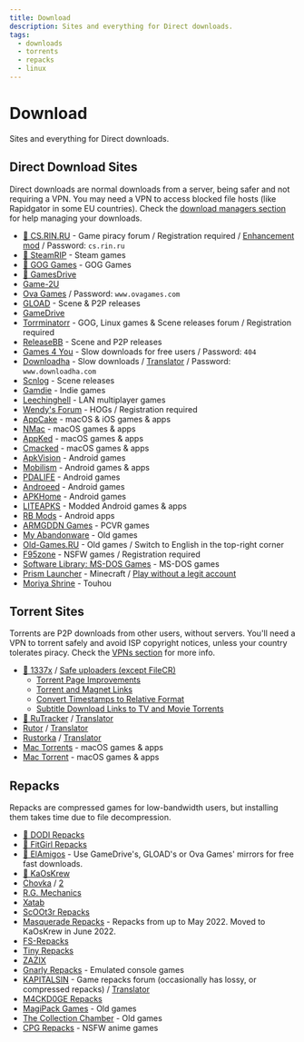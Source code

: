```yaml
---
title: Download
description: Sites and everything for Direct downloads.
tags:
  - downloads
  - torrents
  - repacks
  - linux
---
```


# Download

Sites and everything for Direct downloads.

## Direct Download Sites

Direct downloads are normal downloads from a server, being safer and not
requiring a VPN. You may need a VPN to access blocked file hosts (like
Rapidgator in some EU countries). Check the
[download managers section](/software#download-managers) for help managing
your downloads.

- [🌟 CS.RIN.RU](https://cs.rin.ru/forum) - Game piracy forum / Registration
  required /
  [Enhancement mod](https://github.com/SubZeroPL/cs-rin-ru-enhanced-mod) /
  Password: `cs.rin.ru`
- [🌟 SteamRIP](https://steamrip.com) - Steam games
- [🌟 GOG Games](https://gog-games.to) - GOG Games
- [🌟 GamesDrive](https://gamesdrive.net)
- [Game-2U](https://game-2u.com/Category/game/pc)
- [Ova Games](https://www.ovagames.com) / Password: `www.ovagames.com`
- [GLOAD](https://gload.to/pc) - Scene & P2P releases
- [GameDrive](https://gamedrive.org)
- [Torrminatorr](https://forum.torrminatorr.com) - GOG, Linux games & Scene
  releases forum / Registration required
- [ReleaseBB](https://rlsbb.ru/category/games/pc) - Scene and P2P releases
- [Games 4 You](https://g4u.to) - Slow downloads for free users / Password:
  `404`
- [Downloadha](https://www.downloadha.com/category/%D8%A8%D8%A7%D8%B2%DB%8C-%DA%A9%D8%A7%D9%85%D9%BE%DB%8C%D9%88%D8%AA%D8%B1-pc-computer-game) -
  Slow downloads / [Translator](useful.md#translator) / Password:
  `www.downloadha.com`
- [Scnlog](https://scnlog.me/games) - Scene releases
- [Gamdie](https://gamdie.com) - Indie games
- [Leechinghell](http://www.leechinghell.pw) - LAN multiplayer games
- [Wendy's Forum](https://wendysforum.net/index.php) - HOGs / Registration
  required
- [AppCake](https://iphonecake.com/index.php?device=0&p=1&c=8) - macOS & iOS
  games & apps
- [NMac](https://nmac.to/category/games) - macOS games & apps
- [AppKed](https://www.macbed.com/games) - macOS games & apps
- [Cmacked](https://cmacked.com) - macOS games & apps
- [ApkVision](https://apkvision.org) - Android games
- [Mobilism](https://forum.mobilism.me) - Android games & apps
- [PDALIFE](https://pdalife.com) - Android games
- [Androeed](https://androeed.store) - Android games
- [APKHome](https://apkhome.io) - Android games
- [LITEAPKS](https://liteapks.com) - Modded Android games & apps
- [RB Mods](https://www.rockmods.net) - Android apps
- [ARMGDDN Games](https://t.me/ARMGDDNGames) - PCVR games
- [My Abandonware](https://www.myabandonware.com) - Old games
- [Old-Games.RU](https://www.old-games.ru/catalog/) - Old games / Switch to
  English in the top-right corner
- [F95zone](https://f95zone.to) - NSFW games / Registration required
- [Software Library: MS-DOS Games](https://archive.org/details/softwarelibrary_msdos_games?and[]=mediatype%3A%22software%22) -
  MS-DOS games
- [Prism Launcher](https://prismlauncher.org) - Minecraft /
  [Play without a legit account](https://github.com/antunnitraj/Prism-Launcher-PolyMC-Offline-Bypass)
- [Moriya Shrine](https://moriyashrine.org) - Touhou

## Torrent Sites

Torrents are P2P downloads from other users, without servers. You'll need a VPN
to torrent safely and avoid ISP copyright notices, unless your country tolerates
piracy. Check the [VPNs section](/software#vpns) for more info.

- [🌟 1337x](https://1337x.to/sub/10/0/) /
  [Safe uploaders (except FileCR)](https://www.reddit.com/r/Piracy/comments/nudfgn/me_after_reading_the_megathread/h0yr0q6/?context=3)
  - [Torrent Page Improvements](https://greasyfork.org/scripts/33379-1337x-torrent-page-improvements)
  - [Torrent and Magnet Links](https://greasyfork.org/scripts/420754-1337x-torrent-and-magnet-links)
  - [Convert Timestamps to Relative Format](https://greasyfork.org/scripts/421635-1337x-convert-torrent-timestamps-to-relative-format)
  - [Subtitle Download Links to TV and Movie Torrents](https://greasyfork.org/scripts/29467-1337x-subtitle-download-links-to-tv-and-movie-torrents)
- [🌟 RuTracker](https://rutracker.org/forum/index.php?c=19) /
  [Translator](useful.md#translator)
- [Rutor](http://rutor.info/games) / [Translator](/useful#translator)
- [Rustorka](https://rustorka.com/forum/index.php?c=6) /
  [Translator](useful.md#translator)
- [Mac Torrents](https://www.torrentmac.net/category/games) - macOS games & apps
- [Mac Torrent](https://www.mactorrents.is/macos-games) - macOS games & apps

## Repacks

Repacks are compressed games for low-bandwidth users, but installing them takes
time due to file decompression.

- [🌟 DODI Repacks](https://dodi-repacks.site)
- [🌟 FitGirl Repacks](https://fitgirl-repacks.site)
- [🌟 ElAmigos](https://elamigos.site) - Use GameDrive's, GLOAD's or Ova Games'
  mirrors for free fast downloads.
- [🌟 KaOsKrew](https://kaoskrew.org/viewforum.php?f=13&sid=c2dac73979171b67f4c8b70c9c4c72fb)
- [Chovka](http://rutor.info/browse/0/8/1642915/0) / [2](https://repack.info)
- [R.G. Mechanics](https://tapochek.net/viewforum.php?f=808)
- [Xatab](https://byxatab.org)
- [ScOOt3r Repacks](https://game-repack.site/scooter)
- [Masquerade Repacks](https://web.archive.org/web/20220616203326/https://masquerade.site) -
  Repacks from up to May 2022. Moved to KaOsKrew in June 2022.
- [FS-Repacks](https://www.fluxyrepacks.site)
- [Tiny Repacks](https://www.tiny-repacks.win)
- [ZAZIX](https://1337x.to/user/ZAZIX/)
- [Gnarly Repacks](https://gnarly-repacks.site) - Emulated console games
- [KAPITALSIN](https://kapitalsin.com/forum) - Game repacks forum (occasionally
  has lossy, or compressed repacks) / [Translator](useful.md#translator)
- [M4CKD0GE Repacks](https://m4ckd0ge-repacks.site)
- [MagiPack Games](https://www.magipack.games) - Old games
- [The Collection Chamber](https://collectionchamber.blogspot.com) - Old games
- [CPG Repacks](https://cpgrepacks.site) - NSFW anime games

